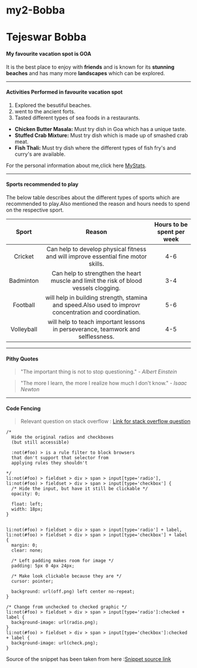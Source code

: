 # my2-Bobba
# Tejeswar Bobba
#### My favourite vacation spot is GOA
 It is the best place to enjoy with **friends** and is known for its **stunning beaches** and has many more **landscapes** which can be explored.

 
---

#### Activities Performed in favourite vacation spot 

1. Explored the besutiful beaches.
2. went to the ancient forts.
3. Tasted different types of sea foods in a restaurants.
- **Chicken Butter Masala:** Must try dish in Goa which has a unique taste.
- **Stuffed Crab Mixture:** Must try dish which is made up of smashed crab meat.
- **Fish Thali:** Must try dish where the different types of fish fry's and curry's are available.

For the personal information about me,click here [MyStats](MyStats.md).

---

#### Sports recommended to play

The below table describes about the different types of sports which are recommended to play.Also mentioned the reason and hours needs to spend on the respective sport.

| Sport | Reason | Hours to be spent per week|
|:---:|:---:|:---:|
| Cricket |Can help to develop physical fitness and will improve essential fine motor skills. | 4-6 |
| Badminton | Can help to strengthen the heart muscle and limit the risk of blood vessels clogging. | 3-4 |
| Football | will help in building strength, stamina and speed.Also used to improvr concentration and coordination.| 5-6 |
| Volleyball | will help to teach important lessons in perseverance, teamwork and selflessness. | 4-5 |

---

#### Pithy Quotes 

> "The important thing is not to stop questioning." - *Albert Einstein*

>"The more I learn, the more I realize how much I don't know." - *Isaac Newton*

---

#### Code Fencing 

> Relevant question on stack overflow : [Link for stack overflow question](https://stackoverflow.com/questions/25590269/styling-radio-button)

```
/*
  Hide the original radios and checkboxes
  (but still accessible)

  :not(#foo) > is a rule filter to block browsers
  that don't support that selector from
  applying rules they shouldn't

*/
li:not(#foo) > fieldset > div > span > input[type='radio'],
li:not(#foo) > fieldset > div > span > input[type='checkbox'] {
  /* Hide the input, but have it still be clickable */
  opacity: 0;

  float: left;
  width: 18px;
}


li:not(#foo) > fieldset > div > span > input[type='radio'] + label,
li:not(#foo) > fieldset > div > span > input[type='checkbox'] + label {
  margin: 0;
  clear: none;

  /* Left padding makes room for image */
  padding: 5px 0 4px 24px;

  /* Make look clickable because they are */
  cursor: pointer;

  background: url(off.png) left center no-repeat;
}

/* Change from unchecked to checked graphic */
li:not(#foo) > fieldset > div > span > input[type='radio']:checked + label {
  background-image: url(radio.png);
}
li:not(#foo) > fieldset > div > span > input[type='checkbox']:checked + label {
  background-image: url(check.png);
}
```
Source of the snippet has been taken from here :[Snippet source link](https://css-tricks.com/snippets/css/custom-checkboxes-and-radio-buttons/)